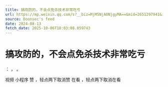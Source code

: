 ```yaml
---
title: 搞攻防的，不会点免杀技术非常吃亏
url: https://mp.weixin.qq.com/s?__biz=MjM5NjA0NjgyMA==&mid=2651297941&idx=1&sn=66040e69dc24a06fb12f645e4f4d11ad
source: Doonsec's feed
date: 2024-08-13
fetch_date: 2025-10-06T18:03:08.059743
---
```


# 搞攻防的，不会点免杀技术非常吃亏

：
，
。

视频
小程序
赞
，轻点两下取消赞
在看
，轻点两下取消在看